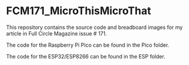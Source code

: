 # FCM171_MicroThisMicroThat



This repository contains the source code and breadboard images for my article in Full Circle Magazine issue # 171.

The code for the Raspberry Pi Pico can be found in the Pico folder.

The code for the ESP32/ESP8266 can be found in the ESP folder.
